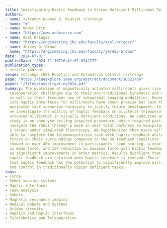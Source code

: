 ```yaml
---
title: Investigating Haptic Feedback in Vision-Deficient Millirobot Telemanipulation
authors:
- name: <strong> Naveed D. Riaziat </strong>
  home: "#"
- name: Onder Erin
  home: "https://www.ondererin.com"
- name: Axel Krieger
  home: "https://engineering.jhu.edu/faculty/axel-krieger/"
- name: Jeremy D. Brown
  home: "https://engineering.jhu.edu/faculty/jeremy-brown/"
date: '2024-07-01'
publishDate: '2024-11-16T16:41:07.894277Z'
publication_types:
- article-journal
venue: <strong> IEEE Robotics and Automation Letters </strong>
page: "https://ieeexplore.ieee.org/abstract/document/10521760"
paper: "/files/investigating2024.pdf"
summary: The evolution of magnetically actuated millirobots gives rise to unique
  teleoperation challenges due to their non-traditional kinematic and dynamic architectures,
  as well as their frequent use of suboptimal imaging modalities. Recent investigations
  into haptic interfaces for millirobots have shown promise but lack the clinically
  motivated task scenarios necessary to justify future development. In this work,
  we investigate the utility of haptic feedback on bilateral teleoperation of a magnetically
  actuated millirobot in visually deficient conditions. We conducted an N = 23 user
  study in an aneurysm coiling inspired procedure, which required participants to
  navigate the robot through a maze in near total darkness to manipulate beads to
  a target under simulated fluoroscopy. We hypothesized that users will be better
  able to complete the telemanipulation task with haptic feedback while reducing excess
  forces on their surroundings compared to the no feedback conditions. Our results
  showed an over 40% improvement in participants' bead scoring, a nearly 10% reduction
  in mean force, and 13% reduction in maximum force with haptic feedback, as well
  as significant improvements in other metrics. Results highlight that benefits of
  haptic feedback are retained when haptic feedback is removed. These findings suggest
  that haptic feedback has the potential to significantly improve millirobot telemanipulation
  and control in traditionally vision deficient tasks.
tags:
- Force
- Robot sensing systems
- Haptic interfaces
- Task analysis
- Robots
- Magnetic resonance imaging
- Medical Robots and Systems
- Bridge circuits
- Haptics and Haptic Interfaces
- Telerobotics and Teleoperation
---
```

